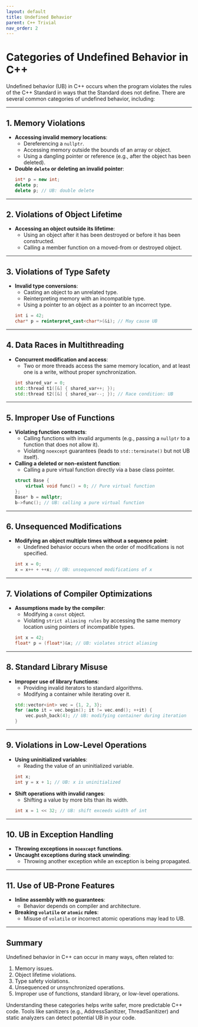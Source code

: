 ```yaml
---
layout: default
title: Undefined Behavior
parent: C++ Trivial
nav_order: 2
---
```


# Categories of Undefined Behavior in C++

Undefined behavior (UB) in C++ occurs when the program violates the rules of the C++ Standard in ways that the Standard does not define. There are several common categories of undefined behavior, including:

---

## **1. Memory Violations**

- **Accessing invalid memory locations**:
  - Dereferencing a `nullptr`.
  - Accessing memory outside the bounds of an array or object.
  - Using a dangling pointer or reference (e.g., after the object has been deleted).
- **Double `delete` or deleting an invalid pointer**:
  ```cpp
  int* p = new int;
  delete p;
  delete p; // UB: double delete
  ```

---

## **2. Violations of Object Lifetime**

- **Accessing an object outside its lifetime**:
  - Using an object after it has been destroyed or before it has been constructed.
  - Calling a member function on a moved-from or destroyed object.

---

## **3. Violations of Type Safety**

- **Invalid type conversions**:
  - Casting an object to an unrelated type.
  - Reinterpreting memory with an incompatible type.
  - Using a pointer to an object as a pointer to an incorrect type.
  ```cpp
  int i = 42;
  char* p = reinterpret_cast<char*>(&i); // May cause UB
  ```

---

## **4. Data Races in Multithreading**

- **Concurrent modification and access**:
  - Two or more threads access the same memory location, and at least one is a write, without proper synchronization.
  ```cpp
  int shared_var = 0;
  std::thread t1([&] { shared_var++; });
  std::thread t2([&] { shared_var--; }); // Race condition: UB
  ```

---

## **5. Improper Use of Functions**

- **Violating function contracts**:
  - Calling functions with invalid arguments (e.g., passing a `nullptr` to a function that does not allow it).
  - Violating `noexcept` guarantees (leads to `std::terminate()` but not UB itself).
- **Calling a deleted or non-existent function**:
  - Calling a pure virtual function directly via a base class pointer.
  ```cpp
  struct Base {
      virtual void func() = 0; // Pure virtual function
  };
  Base* b = nullptr;
  b->func(); // UB: calling a pure virtual function
  ```

---

## **6. Unsequenced Modifications**

- **Modifying an object multiple times without a sequence point**:
  - Undefined behavior occurs when the order of modifications is not specified.
  ```cpp
  int x = 0;
  x = x++ + ++x; // UB: unsequenced modifications of x
  ```

---

## **7. Violations of Compiler Optimizations**

- **Assumptions made by the compiler**:
  - Modifying a `const` object.
  - Violating `strict aliasing rules` by accessing the same memory location using pointers of incompatible types.
  ```cpp
  int x = 42;
  float* p = (float*)&x; // UB: violates strict aliasing
  ```

---

## **8. Standard Library Misuse**

- **Improper use of library functions**:
  - Providing invalid iterators to standard algorithms.
  - Modifying a container while iterating over it.
  ```cpp
  std::vector<int> vec = {1, 2, 3};
  for (auto it = vec.begin(); it != vec.end(); ++it) {
      vec.push_back(4); // UB: modifying container during iteration
  }
  ```

---

## **9. Violations in Low-Level Operations**

- **Using uninitialized variables**:
  - Reading the value of an uninitialized variable.
  ```cpp
  int x;
  int y = x + 1; // UB: x is uninitialized
  ```
- **Shift operations with invalid ranges**:
  - Shifting a value by more bits than its width.
  ```cpp
  int x = 1 << 32; // UB: shift exceeds width of int
  ```

---

## **10. UB in Exception Handling**

- **Throwing exceptions in `noexcept` functions**.
- **Uncaught exceptions during stack unwinding**:
  - Throwing another exception while an exception is being propagated.

---

## **11. Use of UB-Prone Features**

- **Inline assembly with no guarantees**:
  - Behavior depends on compiler and architecture.
- **Breaking `volatile` or `atomic` rules**:
  - Misuse of `volatile` or incorrect atomic operations may lead to UB.

---

## Summary

Undefined behavior in C++ can occur in many ways, often related to:

1. Memory issues.
2. Object lifetime violations.
3. Type safety violations.
4. Unsequenced or unsynchronized operations.
5. Improper use of functions, standard library, or low-level operations.

Understanding these categories helps write safer, more predictable C++ code. Tools like sanitizers (e.g., AddressSanitizer, ThreadSanitizer) and static analyzers can detect potential UB in your code.
